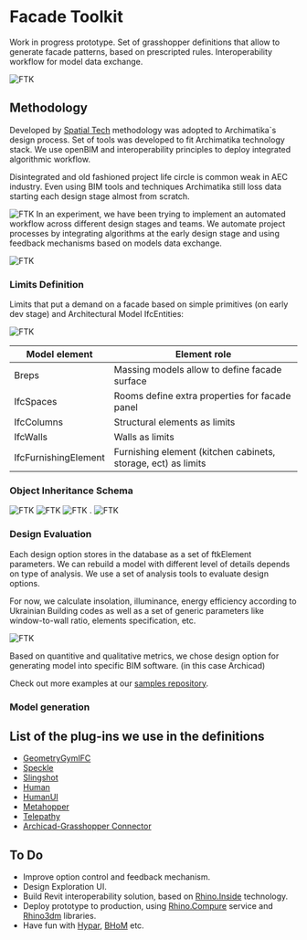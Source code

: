 # Facade Toolkit

Work in progress prototype. Set of grasshopper definitions that allow to generate facade patterns, based on prescripted rules. Interoperability workflow for model data exchange.

![FTK](img/generate.gif)

## Methodology

Developed by [Spatial Tech](https://github.com/sptch) methodology was adopted to Archimatika`s design process. Set of tools was developed to fit Archimatika technology stack. We use openBIM and interoperability principles to deploy integrated algorithmic workflow.

Disintegrated and old fashioned project life circle is сommon weak in AEC industry. Even using BIM tools and techniques Archimatika still loss data starting each design stage almost from scratch.

![FTK](img/loss.png)
In an experiment, we have been trying to implement an automated workflow across different design stages and teams. We automate project processes by integrating algorithms at the early design stage and using feedback mechanisms based on models data exchange.

![FTK](img/ProjectLifecircle.gif)

<!---

#### FTK Toolkit features:

1. [Limits Definition](###Limits-Definition)
2. [Object Inheritance Schema](###Object-Inheritance-Schema)
3. [Design Evaluation](###Design-Evaluation)
4. [Model generation](###Model-generation)

--->

### Limits Definition

Limits that put a demand on a facade based on simple primitives (on early dev stage) and Architectural Model IfcEntities:

![FTK](img/20.gif)

| Model element         | Element role                   |
|-----------------------|--------------------------------|
| Breps                 | Massing models allow to define facade surface   |
| IfcSpaces             | Rooms  define extra properties for facade panel   |
| IfcColumns            | Structural elements as limits  |
| IfcWalls              | Walls as limits                |
| IfcFurnishingElement  | Furnishing element (kitchen cabinets, storage, ect) as limits |

### Object Inheritance Schema

![FTK](img/Inheritance_01.png)
![FTK](img/Inheritance_02.png)
![FTK](img/Inheritance_03.png)
  .
![FTK](img/Inheritance_04.png)

### Design Evaluation

Each design option stores in the database as a set of ftkElement parameters. We can rebuild a model with different level of details depends on type of analysis. We use a set of analysis tools to evaluate design options.

For now, we calculate insolation, illuminance, energy efficiency according to Ukrainian Building codes as well as a set of generic parameters like window-to-wall ratio, elements specification, etc.

![FTK](img/evaluation.png)

Based on quantitive and qualitative metrics, we chose design option for generating model into specific BIM software. (in this case Archicad)

Check out more examples at our [samples repository](../README.md).

### Model generation

## List of the plug-ins we use in the definitions

- [GeometryGymIFC](https://geometrygym.wordpress.com/downloads-windows/)
- [Speckle](https://github.com/speckleworks/SpeckleRhino)
- [Slingshot](https://provingground.io/tools/slingshot/)
- [Human](https://www.food4rhino.com/app/human)
- [HumanUI](https://www.food4rhino.com/app/human-ui)
- [Metahopper](https://www.food4rhino.com/app/metahopper)
- [Telepathy](https://www.food4rhino.com/app/telepathy)
- [Archicad-Grasshopper Connector](https://www.graphisoft.com/downloads/addons/interoperability/rhino.html#live-connection-plugin)

## To Do

- Improve option control and feedback mechanism.
- Design Exploration UI.
- Build Revit interoperability solution, based on [Rhino.Inside](https://github.com/mcneel/rhino.inside/blob/master/Autodesk/Revit/README.md) technology.
- Deploy prototype to production, using [Rhino.Compure](https://github.com/mcneel/compute.rhino3d) service and [Rhino3dm](https://github.com/mcneel/rhino3dm) libraries.
- Have fun with [Hypar](https://hypar.io/), [BHoM](https://bhom.xyz/) etc.
